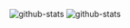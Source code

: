 ![github-stats](https://github.com/DASHINGFIST101/github-stats/blob/master/generated/overview.svg) ![github-stats](https://github.com/username/github-stats/blob/master/generated/languages.svg)
